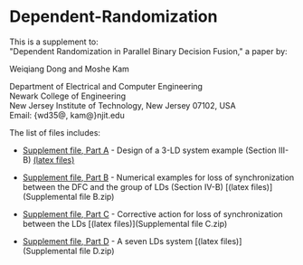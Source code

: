 # Dependent-Randomization
This is a supplement to:                                                                             
"Dependent Randomization in Parallel Binary Decision Fusion," a paper by:                                                                                          

Weiqiang Dong and Moshe Kam                                                

Department of Electrical and Computer Engineering                                                   
Newark College of Engineering                                                                        
New Jersey Institute of Technology, New Jersey 07102, USA                                            
Email: {wd35@, kam@}njit.edu                                                        

The list of files includes:

- [Supplement file, Part A](Supplemental_file_A.pdf) - Design of a 3-LD system example (Section III-B)   [(latex files)](Supplemental%20file%20A.zip)

- [Supplement file, Part B](Supplemental_file_B.pdf) - Numerical examples for loss of synchronization between the DFC and the group of LDs (Section IV-B)   [(latex files)](Supplemental file B.zip)

- [Supplement file, Part C](Supplemental_file_C.pdf) - Corrective action for loss of synchronization between the LDs   [(latex files)](Supplemental file C.zip)

- [Supplement file, Part D](Supplemental_file_D.pdf) - A seven LDs system   [(latex files)](Supplemental file D.zip)

